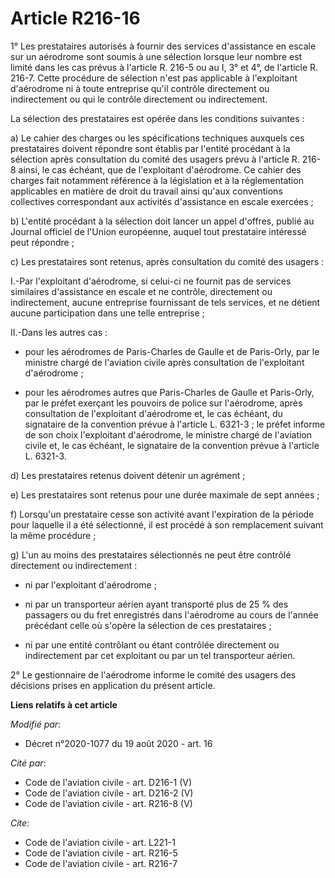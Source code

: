 # Article R216-16

1° Les prestataires autorisés à fournir des services d'assistance en escale sur un aérodrome sont soumis à une sélection
lorsque leur nombre est limité dans les cas prévus à l'article R. 216-5 ou au I, 3° et 4°, de l'article R. 216-7. Cette
procédure de sélection n'est pas applicable à l'exploitant d'aérodrome ni à toute entreprise qu'il contrôle directement ou
indirectement ou qui le contrôle directement ou indirectement.

La sélection des prestataires est opérée dans les conditions suivantes :

a) Le cahier des charges ou les spécifications techniques auxquels ces prestataires doivent répondre sont établis par
l'entité procédant à la sélection après consultation du comité des usagers prévu à l'article R. 216-8 ainsi, le cas échéant,
que de l'exploitant d'aérodrome. Ce cahier des charges fait notamment référence à la législation et à la réglementation
applicables en matière de droit du travail ainsi qu'aux conventions collectives correspondant aux activités d'assistance en
escale exercées ;

b) L'entité procédant à la sélection doit lancer un appel d'offres, publié au Journal officiel de l'Union européenne, auquel
tout prestataire intéressé peut répondre ;

c) Les prestataires sont retenus, après consultation du comité des usagers :

I.-Par l'exploitant d'aérodrome, si celui-ci ne fournit pas de services similaires d'assistance en escale et ne contrôle,
directement ou indirectement, aucune entreprise fournissant de tels services, et ne détient aucune participation dans une
telle entreprise ;

II.-Dans les autres cas :

- pour les aérodromes de Paris-Charles de Gaulle et de Paris-Orly, par le ministre chargé de l'aviation civile après
consultation de l'exploitant d'aérodrome ;

- pour les aérodromes autres que Paris-Charles de Gaulle et Paris-Orly, par le préfet exerçant les pouvoirs de police sur
l'aérodrome, après consultation de l'exploitant d'aérodrome et, le cas échéant, du signataire de la convention prévue à
l'article L. 6321-3 ; le préfet informe de son choix l'exploitant d'aérodrome, le ministre chargé de l'aviation civile et, le
cas échéant, le signataire de la convention prévue à l'article L. 6321-3.

d) Les prestataires retenus doivent détenir un agrément ;

e) Les prestataires sont retenus pour une durée maximale de sept années ;

f) Lorsqu'un prestataire cesse son activité avant l'expiration de la période pour laquelle il a été sélectionné, il est
procédé à son remplacement suivant la même procédure ;

g) L'un au moins des prestataires sélectionnés ne peut être contrôlé directement ou indirectement :

- ni par l'exploitant d'aérodrome ;

- ni par un transporteur aérien ayant transporté plus de 25 % des passagers ou du fret enregistrés dans l'aérodrome au cours
de l'année précédant celle où s'opère la sélection de ces prestataires ;

- ni par une entité contrôlant ou étant contrôlée directement ou indirectement par cet exploitant ou par un tel transporteur
aérien.

2° Le gestionnaire de l'aérodrome informe le comité des usagers des décisions prises en application du présent article.

**Liens relatifs à cet article**

_Modifié par_:

  - Décret n°2020-1077 du 19 août 2020 - art. 16

_Cité par_:

  - Code de l'aviation civile - art. D216-1 (V)
  - Code de l'aviation civile - art. D216-2 (V)
  - Code de l'aviation civile - art. R216-8 (V)

_Cite_:

  - Code de l'aviation civile - art. L221-1
  - Code de l'aviation civile - art. R216-5
  - Code de l'aviation civile - art. R216-7
